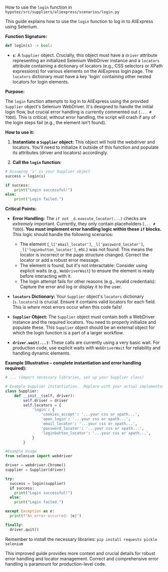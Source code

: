 How to use the `login` function in `hypotez/src/suppliers/aliexpress/scenarios/login.py`

This guide explains how to use the `login` function to log in to AliExpress using Selenium.

**Function Signature:**

```python
def login(s) -> bool:
```

* **`s`**: A `Supplier` object.  Crucially, this object must have a `driver` attribute representing an initialized Selenium WebDriver instance and a `locators` attribute containing a dictionary of locators (e.g., CSS selectors or XPath expressions) for various elements on the AliExpress login page.  The `locators` dictionary must have a key 'login' containing other nested locators for login elements.


**Purpose:**

The `login` function attempts to log in to AliExpress using the provided `Supplier` object's Selenium WebDriver.  It's designed to handle the initial login flow, but crucial error handling is currently commented out (`... # TODO`).  This is critical; without error handling, the script will crash if any of the login steps fail (e.g., the element isn't found).

**How to use it:**

1. **Instantiate a `Supplier` object:**  This object will hold the webdriver and locators. You'll need to initialize it outside of this function and populate its attributes (driver and locators) accordingly.

2. **Call the `login` function:**

```python
# Assuming 's' is your Supplier object
success = login(s)

if success:
    print("Login successful!")
else:
    print("Login failed.")
```

**Critical Points:**

* **Error Handling:** The `if not _d.execute_locator(...)` checks are *extremely* important.  Currently, they only contain placeholders (`... # TODO`).  **You must implement error handling logic within these `if` blocks.**  This logic should handle the following scenarios:
    * The element (`_l['email_locator']`, `_l['password_locator']`, `_l['loginbutton_locator']`, etc.) was not found: This means the locator is incorrect or the page structure changed. Correct the locator or add a robust error message.
    * The element is found, but it's not interactable:  Consider using explicit waits (e.g., `WebDriverWait`) to ensure the element is ready before interacting with it.
    * The login attempt fails for other reasons (e.g., invalid credentials): Capture the error and log or display it to the user.

* **`locators` Dictionary:**  Your `Supplier` object's `locators` dictionary (`s.locators`) is crucial.  Ensure it contains valid locators for each field. This is *where* most errors occur when this code fails!

* **`Supplier` Object:** The `Supplier` object must contain both a WebDriver instance and the required locators.  You need to properly initialize and populate these. This `Supplier` object should be an external object for which the login function is a part of a larger workflow.

* **`driver.wait(...)`**:   These calls are currently using a very basic wait. For production code, use explicit waits with `WebDriverWait` for reliability and handling dynamic elements.


**Example (Illustrative – complete instantiation and error handling required):**

```python
# ... (Import necessary libraries, set up your Supplier class)

# Example Supplier instantiation.  Replace with your actual implementation
class Supplier:
    def __init__(self, driver):
        self.driver = driver
        self.locators = {
            'login': {
                'cookies_accept': '...your css or xpath...',
                'open_login': '...your css or xpath...',
                'email_locator': '...your css or xpath...',
                'password_locator': '...your css or xpath...',
                'loginbutton_locator': '...your css or xpath...',
            }
        }

#Example Usage
from selenium import webdriver

driver = webdriver.Chrome()
supplier = Supplier(driver)

try:
  success = login(supplier)
  if success:
    print("Login successful!")
  else:
    print("Login failed.")

except Exception as e:
  print(f"An error occurred: {e}")

finally:
  driver.quit()
```

Remember to install the necessary libraries: `pip install requests pickle selenium`

This improved guide provides more context and crucial details for robust error handling and locator management.  Correct and comprehensive error handling is paramount for production-level code.